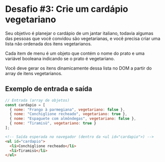 # Desafio #3: Crie um cardápio vegetariano

Seu objetivo é planejar o cardápio de um jantar italiano, todavia algumas das pessoas que você convidou são vegetarianas, e você precisa criar uma lista não ordenada dos itens vegetarianos.

Cada item de menu é um objeto que contém o nome do prato e uma variável booleana indicando se o prato é vegetariano.

Você deve gerar os itens dinamicamente dessa lista no DOM a partir do array de itens vegetarianos.

## Exemplo de entrada e saída

```javascript
// Entrada (array de objetos)
const cardapio = [
  { nome: "Frango à parmegiana", vegetariano: false },
  { nome: "Conchiglione recheado", vegetariano: true },
  { nome: "Espaguete com almôndegas", vegetariano: false },
  { nome: "Tiramisù", vegetariano: true }
];
```

```html
<!-- Saída esperada no navegador (dentro da <ul id="cardapio">) -->
<ul id="cardapio">
  <li>Conchiglione recheado</li>
  <li>Tiramisù</li>
</ul>
```